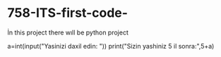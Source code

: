 # 758-ITS-first-code-
İn this project there wıll be python project

a=int(input("Yasinizi daxil edin: "))
print("Sizin yashiniz 5 il sonra:",5+a)
